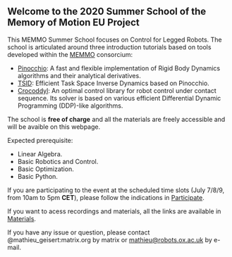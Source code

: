## Welcome to the 2020 Summer School of the Memory of Motion EU Project

This MEMMO Summer School focuses on Control for Legged Robots. The school is articulated around three introduction tutorials based on tools developed within the [MEMMO](http://www.memmo-project.eu/) consorcium:
- [Pinocchio](https://github.com/stack-of-tasks/pinocchio): A fast and flexible implementation of Rigid Body Dynamics algorithms and their analytical derivatives.
- [TSID](https://github.com/stack-of-tasks/tsid): Efficient Task Space Inverse Dynamics based on Pinocchio.
- [Crocoddyl](https://github.com/loco-3d/crocoddyl): An optimal control library for robot control under contact sequence. Its solver is based on various efficient Differential Dynamic Programming (DDP)-like algorithms.

The school is **free of charge** and all the materials are freely accessible and will be avaible on this webpage. 

Expected prerequisite:
- Linear Algebra.
- Basic Robotics and Control.
- Basic Optimization.
- Basic Python.

If you are participating to the event at the scheduled time slots (July 7/8/9, from 10am to 5pm **CET**), please follow the indications in [Participate](/summer-school/participate).

If you want to acess recordings and materials, all the links are available in [Materials](/summer-school/materials).

If you have any issue or question, please contact @mathieu_geisert:matrix.org by matrix or mathieu@robots.ox.ac.uk by e-mail.
